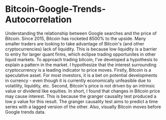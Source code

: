 # Bitcoin-Google-Trends-Autocorrelation
Understanding the relationship between Google searches and the price of Bitcoin.
Since 2015, Bitcoin has rocketed 8500% to the upside. Many smaller traders are looking to take advantage of Bitcoin's (and other cryptocurrencies) lack of liquidity. This is because low liquidity is a barrier to entry for larger quant firms, which eclipse trading opportunites in other liquid markets.
To approach trading bitcoin, I've developed a hypothesis to explain a pattern in the market. I hypothesize that the interest surrounding cryptocurrency is a leading indicator to price moves. Firstly, Bitcoin is a speculative asset. For most investors, it is a bet on potential developments in currency - even though it is currently economically unfeasible due to volatility, liquidity, etc. Second, Bitcoin's price is not driven by an intrinsic value or dividend like equities.
In short, I found that changes in Bitcoin price may cause interest. This is because the granger causality test produced a low p value for this result. The granger causality test aims to predict a time series with a lagged version of the other. Also, visually Bitcoin moves before Google trends data.
